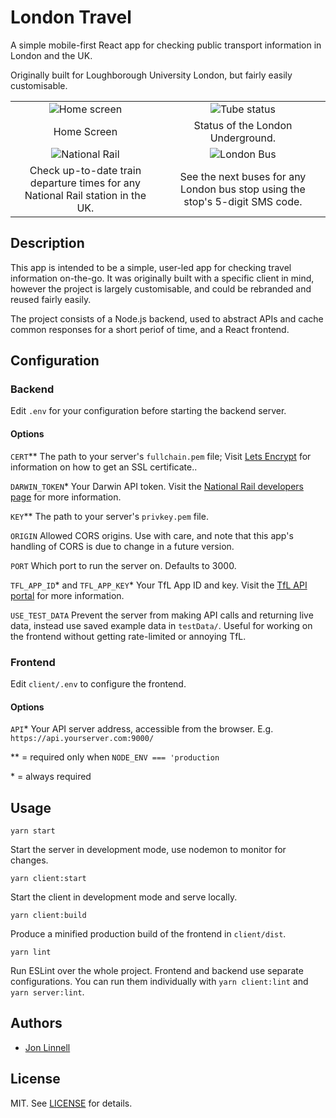 # London Travel
A simple mobile-first React app for checking public transport information in London and the UK.

Originally built for Loughborough University London, but fairly easily customisable.

| | |
|:-------------------------:|:-------------------------:|
| ![Home screen](https://raw.githubusercontent.com/jonlinnell/london-travel/master/docs/screenshot_main.png) | ![Tube status](https://raw.githubusercontent.com/jonlinnell/london-travel/master/docs/screenshot_tube.png)|
| Home Screen | Status of the London Underground. |
|![National Rail](https://raw.githubusercontent.com/jonlinnell/london-travel/master/docs/screenshot_rail.png) | ![London Bus](https://raw.githubusercontent.com/jonlinnell/london-travel/master/docs/screenshot_bus.png)|
| Check up-to-date train departure times for any National Rail station in the UK. | See the next buses for any London bus stop using the stop's 5-digit SMS code. |

## Description
This app is intended to be a simple, user-led app for checking travel information on-the-go. It was originally built with a specific client in mind, however the project is largely customisable, and could be rebranded and reused fairly easily.

The project consists of a Node.js backend, used to abstract APIs and cache common responses for a short periof of time, and a React frontend.

## Configuration

### Backend

Edit `.env` for your configuration before starting the backend server.

#### Options

`CERT`\*\*
The path to your server's `fullchain.pem` file; Visit [Lets Encrypt](https://letsencrypt.org/) for information on how to get an SSL certificate..

`DARWIN_TOKEN`\* Your Darwin API token. Visit the [National Rail developers page](http://www.nationalrail.co.uk/100296.aspx) for more information.

`KEY`\*\*
The path to your server's `privkey.pem` file.

`ORIGIN`
Allowed CORS origins. Use with care, and note that this app's handling of CORS is due to change in a future version.

`PORT`
Which port to run the server on. Defaults to 3000.

`TFL_APP_ID`\* and `TFL_APP_KEY`\*
Your TfL App ID and key. Visit the [TfL API portal](https://api.tfl.gov.uk/) for more information.

`USE_TEST_DATA`
Prevent the server from making API calls and returning live data, instead use saved example data in `testData/`. Useful for working on the frontend without getting rate-limited or annoying TfL.

### Frontend

Edit `client/.env` to configure the frontend.

#### Options

`API`\* Your API server address, accessible from the browser. E.g. `https://api.yourserver.com:9000/`


\*\* = required only when `NODE_ENV === 'production`

\* = always required

## Usage

`yarn start`

Start the server in development mode, use nodemon to monitor for changes.


`yarn client:start`

Start the client in development mode and serve locally.


`yarn client:build`

Produce a minified production build of the frontend in `client/dist`.


`yarn lint`

Run ESLint over the whole project. Frontend and backend use separate configurations. You can run them individually with `yarn client:lint` and `yarn server:lint`.

## Authors

* [Jon Linnell](https://github.com/jonlinnell)

## License

MIT. See [LICENSE](LICENSE) for details.
